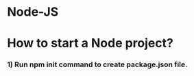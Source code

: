 # Node-JS

<h1>How to start a Node project?</h1>
<h3>1) Run npm init command to create package.json file.</h3>
